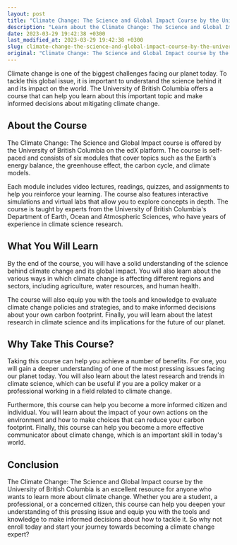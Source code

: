 ```yaml
---
layout: post
title: "Climate Change: The Science and Global Impact Course by the University of British Columbia"
description: "Learn about the Climate Change: The Science and Global Impact course by the University of British Columbia and how it can help you understand and tackle climate change."
date: 2023-03-29 19:42:38 +0300
last_modified_at: 2023-03-29 19:42:38 +0300
slug: climate-change-the-science-and-global-impact-course-by-the-university-of-british-columbia
original: "Climate Change: The Science and Global Impact course by the University of British Columbia"
---
```


Climate change is one of the biggest challenges facing our planet today. To tackle this global issue, it is important to understand the science behind it and its impact on the world. The University of British Columbia offers a course that can help you learn about this important topic and make informed decisions about mitigating climate change. 

## About the Course

The Climate Change: The Science and Global Impact course is offered by the University of British Columbia on the edX platform. The course is self-paced and consists of six modules that cover topics such as the Earth's energy balance, the greenhouse effect, the carbon cycle, and climate models. 

Each module includes video lectures, readings, quizzes, and assignments to help you reinforce your learning. The course also features interactive simulations and virtual labs that allow you to explore concepts in depth. The course is taught by experts from the University of British Columbia's Department of Earth, Ocean and Atmospheric Sciences, who have years of experience in climate science research.

## What You Will Learn

By the end of the course, you will have a solid understanding of the science behind climate change and its global impact. You will also learn about the various ways in which climate change is affecting different regions and sectors, including agriculture, water resources, and human health. 

The course will also equip you with the tools and knowledge to evaluate climate change policies and strategies, and to make informed decisions about your own carbon footprint. Finally, you will learn about the latest research in climate science and its implications for the future of our planet.

## Why Take This Course?

Taking this course can help you achieve a number of benefits. For one, you will gain a deeper understanding of one of the most pressing issues facing our planet today. You will also learn about the latest research and trends in climate science, which can be useful if you are a policy maker or a professional working in a field related to climate change.

Furthermore, this course can help you become a more informed citizen and individual. You will learn about the impact of your own actions on the environment and how to make choices that can reduce your carbon footprint. Finally, this course can help you become a more effective communicator about climate change, which is an important skill in today's world.

## Conclusion

The Climate Change: The Science and Global Impact course by the University of British Columbia is an excellent resource for anyone who wants to learn more about climate change. Whether you are a student, a professional, or a concerned citizen, this course can help you deepen your understanding of this pressing issue and equip you with the tools and knowledge to make informed decisions about how to tackle it. So why not enroll today and start your journey towards becoming a climate change expert?
